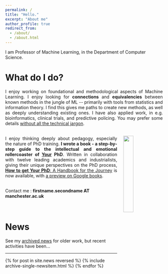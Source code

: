 ```yaml
---
permalink: /
title: "Hello."
excerpt: "About me"
author_profile: true
redirect_from: 
  - /about/
  - /about.html
---
```


I am Professor of Machine Learning, in the Department of Computer Science.<br>

What do I do?
======
<div style="text-align: justify;">
I enjoy working on foundational and methodological aspects of Machine Learning.
I enjoy looking for <b>connections</b> and <b>equivalencies</b> between known methods in the jungle of ML -- primarily with tools from statistics and information theory.
I find this gives me paths to create new methods, as well as deeply understanding existing ones.
I have also applied work, in e.g. bioinformatics, clinical trials, and predictive policing.
You may prefer some details <a href="{{ base_path }}/nojargon">without all the technical jargon</a>.<br><br>
</div>

<p style="padding-top: 0px; vertical-align: top; text-align: justify;">
  <a href="https://www.amazon.co.uk/dp/0198866925/">
    <img src="https://cdn.waterstones.com/bookjackets/large/9780/1988/9780198866923.jpg"
         style="width:25%; min-width:3cm; align:center; vertical-align:top; float:right; margin-left:20px;  margin-bottom:10px; margin-top:0px;" />
  </a>
  I enjoy thinking deeply about pedagogy, especially the nature of PhD training.
  <b>I wrote a book - a step-by-step guide to the intellectual and emotional rollercoaster of <u>Your</u> PhD</b>.
  Written in collaboration with twelve leading academics and industrialists, giving their unique perspectives on the PhD process,
  <a href="https://www.amazon.co.uk/dp/0198866925/"><b>How to get Your PhD</b>: A Handbook for the Journey</a> is now available, with
  <a href="https://www.google.co.uk/books/edition/How_to_Get_Your_PhD/nX4fEAAAQBAJ?hl=en&gbpv=0">a preview on Google books</a>.
</p>

<br>
Contact me : <b>firstname.secondname AT manchester.ac.uk</b>
<br>
<br>
<br>

News
===

See my <a href="{{ base_path }}/archivednews">archived news</a> for older work, but recent activities have been...

<hr>

{% for post in site.news reversed %}
  {% include archive-single-newsitem.html %}
{% endfor %}


<br><br><br>

<a href="https://clustrmaps.com/site/1bo05" title="Visit tracker">
  <img width=5px src="//www.clustrmaps.com/map_v2.png?d=3Zlt0peoQN6NYFbwQbkDh9TnsM6OXl0rAFqoYZe9c9I&cl=ffffff">
</a>



